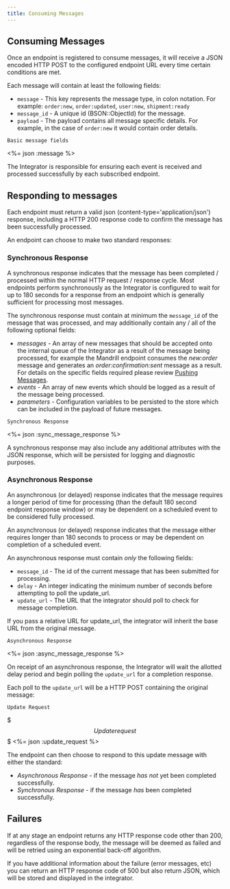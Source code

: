 ```yaml
---
title: Consuming Messages
---
```


## Consuming Messages

Once an endpoint is registered to consume messages, it will receive a JSON encoded HTTP POST to the configured endpoint URL every time certain conditions are met.

Each message will contain at least the following fields:

* `message` - This key represents the message type, in colon notation. For example: `order:new`, `order:updated`, `user:new`, `shipment:ready`
* `message_id` - A unique id (BSON::ObjectId) for the message.
* `payload` - The payload contains all message specific details. For example, in the case of `order:new` it would contain order details.

<pre class="headers"><code>Basic message fields</code></pre>
<%= json :message %>

The Integrator is responsible for ensuring each event is received and processed successfully by each subscribed endpoint.


## Responding to messages

Each endpoint must return a valid json (content-type='application/json') response, including a HTTP 200 response code to confirm the message has been successfully processed.

An endpoint can choose to make two standard responses:

### Synchronous Response

A synchronous response indicates that the message has been completed / processed within the normal HTTP request / response cycle. Most endpoints perform synchronously as the Integrator is configured to wait for up to 180 seconds for a response from an endpoint which is generally sufficient for processing most messages.

The synchronous response must contain at minimum the `message_id` of the message that was processed, and may additionally contain any / all of the following optional fields:

* _messages_ - An array of new messages that should be accepted onto the internal queue of the Integrator as a result of the message being processed, for example the Mandrill endpoint consumes the _new:order_ message and generates an _order:confirmation:sent_ message as a result. For details on the specific fields required please review [Pushing Messages](push).
* _events_ - An array of new events which should be logged as a result of the message being processed.
* _parameters_ - Configuration variables to be persisted to the store which can be included in the payload of future messages.

<pre class="headers"><code>Synchronous Response</code></pre>
<%= json :sync_message_response %>

A synchronous response may also include any additional attributes with the JSON response, which will be persisted for logging and diagnostic purposes.

### Asynchronous Response

An asynchronous (or delayed) response indicates that the message requires a longer period of time for processing (than the default 180 second endpoint response window) or may be dependent on a scheduled event to be considered fully processed.

An asynchronous (or delayed) response indicates that the message either requires longer than 180 seconds to process or may be dependent on completion of a scheduled event.

An asynchronous response must contain _only_ the following fields:

* `message_id` - The id of the current message that has been submitted for processing.
* `delay` - An integer indicating the minimum number of seconds before attempting to poll the update_url.
* `update_url` - The URL that the integrator should poll to check for message completion.

If you pass a relative URL for update_url, the integrator will inherit the base URL from the original message.

<pre class="headers"><code>Asynchronous Response</code></pre>
<%= json :async_message_response %>

On receipt of an asynchronous response, the Integrator will wait the allotted delay period and begin polling the `update_url` for a completion response.

Each poll to the `update_url` will be a HTTP POST containing the original message:

<pre class="headers"><code>Update Request</code></pre>

$$$
Update request
$$$
<%= json :update_request %>

The endpoint can then choose to respond to this update message with either the standard:

* _Asynchronous Response_ - if the message _has not_ yet been completed successfully.
* _Synchronous Response_ - if the message _has_ been completed successfully.

## Failures

If at any stage an endpoint returns any HTTP response code other than 200, regardless of the response body, the message will be deemed as failed and will be retried using an exponential back-off algorithm.

If you have additional information about the failure (error messages, etc) you can return an HTTP response code of 500 but also return JSON, which will be stored and displayed in the integrator.
